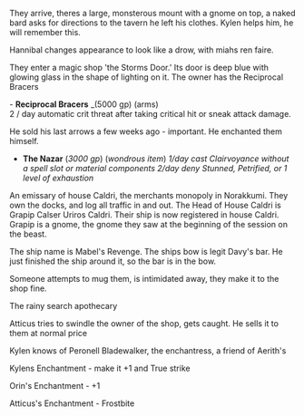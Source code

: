 They arrive, theres a large, monsterous mount with a gnome on top, a naked bard asks for directions to the tavern he left his clothes. Kylen helps him, he will remember this.

Hannibal changes appearance to look like a drow, with miahs ren faire.

They enter a magic shop 'the Storms Door.' Its door is deep blue with glowing glass in the shape of lighting on it. The owner has the Reciprocal Bracers

- **Reciprocal Bracers** _(5000 gp) (arms)  
2 / day automatic crit threat after taking critical hit or sneak attack damage.

He sold his last arrows a few weeks ago - important. He enchanted them himself.

- **The Nazar** (*3000 gp*) (*wondrous item*)
*1/day cast Clairvoyance without a spell slot or material components*
*2/day deny Stunned, Petrified, or 1 level of exhaustion*

An emissary of house Caldri, the merchants monopoly in Norakkumi. They own the docks, and log all traffic in and out. The Head of House Caldri is Grapip Calser Uriros Caldri. Their ship is now registered in house Caldri. Grapip is a gnome, the gnome they saw at the beginning of the session on the beast.

The ship name is Mabel's Revenge. The ships bow is legit Davy's bar. He just finished the ship around it, so the bar is in the bow.

Someone attempts to mug them, is intimidated away, they make it to the shop fine.

The rainy search apothecary

Atticus tries to swindle the owner of the shop, gets caught. He sells it to them at normal price

Kylen knows of Peronell Bladewalker, the enchantress, a friend of Aerith's 

Kylens Enchantment - make it +1 and True strike

Orin's Enchantment - +1

Atticus's Enchantment - Frostbite